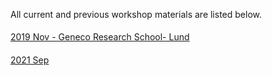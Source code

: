 All current and previous workshop materials are listed below.

<div style='display:block;'><p style='line-height:2;'>
<span style='display:block;'><a href='https://nbisweden.github.io/Workshop_geneco_2020_05/docs/index.html'>2019 Nov - Geneco Research School- Lund</a></span></p></div>
<span style='display:block;'><a href='https://NBISweden.github.io/workshop-plotting-in-r/2109/'>2021 Sep</a></span></p></div>
